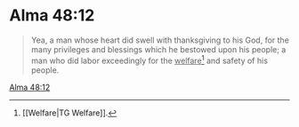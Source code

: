 # Alma 48:12

> Yea, a man whose heart did swell with thanksgiving to his God, for the many privileges and blessings which he bestowed upon his people; a man who did labor exceedingly for the <u>welfare</u>[^a] and safety of his people.

[Alma 48:12](https://www.churchofjesuschrist.org/study/scriptures/bofm/alma/48?lang=eng&id=p12#p12)


[^a]: [[Welfare|TG Welfare]].  

